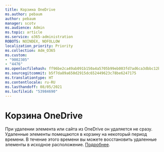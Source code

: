 ```yaml
---
title: Корзина OneDrive
ms.author: pebaum
author: pebaum
manager: scotv
ms.audience: Admin
ms.topic: article
ms.service: o365-administration
ROBOTS: NOINDEX, NOFOLLOW
localization_priority: Priority
ms.collection: Adm_O365
ms.custom:
- "9002305"
- "4476"
ms.openlocfilehash: ff96be2ca49ab091b150a4a5705b99eb003fd7ad6ca3dbbc12b47358bb04563f
ms.sourcegitcommit: b5f7da89a650d2915dc652449623c78be6247175
ms.translationtype: HT
ms.contentlocale: ru-RU
ms.lasthandoff: 08/05/2021
ms.locfileid: "53984690"
---
```

# <a name="onedrive-recycle-bin"></a>Корзина OneDrive

При удалении элемента или сайта из OneDrive он удаляется не сразу. Удаленные элементы помещаются в корзину на некоторый период времени. В течение этого времени вы можете восстановить удаленные элементы в исходное расположение. [Подробнее](https://support.office.com/article/restore-deleted-files-or-folders-in-onedrive-949ada80-0026-4db3-a953-c99083e6a84f?ui=en-US&rs=en-US&ad=US).
